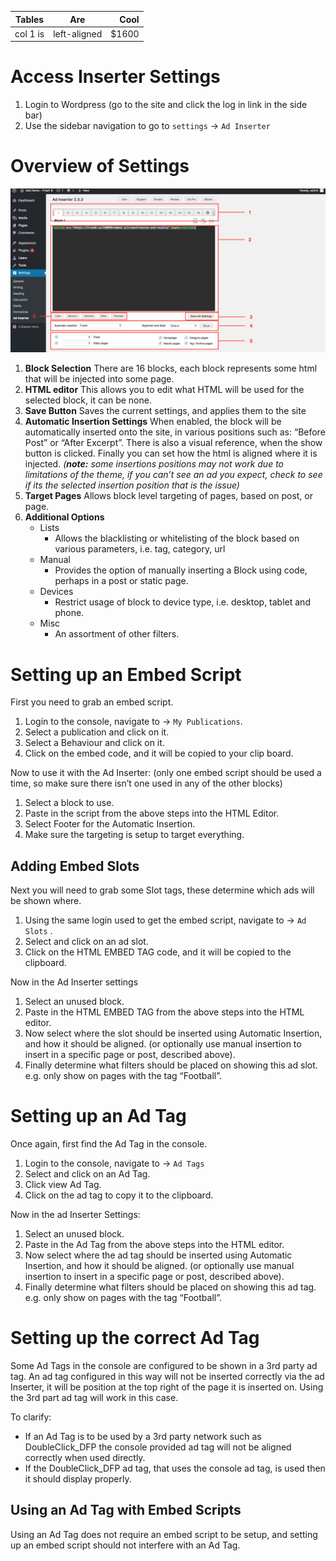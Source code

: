 <!-- TITLE: Ad Inserter - User Guide -->
<!-- SUBTITLE: How to use and set up the Ad Inserter for the demo site -->

| Tables   |      Are      |  Cool |
|----------|:-------------:|------:|
| col 1 is |  left-aligned | $1600 |
# Access Inserter Settings
1. Login to Wordpress (go to the site and click the log in link in the side bar)
2. Use the sidebar navigation to go to `settings` -> `Ad Inserter`

# Overview of Settings
![Ad Inserter Annotation](/uploads/ad-inserter-annotation.png "Ad Inserter Annotation")

1. **Block Selection**
There are 16 blocks, each block represents some html that will be injected into some page.
2. **HTML editor**
This allows you to edit what HTML will be used for the selected block, it can be none.
3. **Save Button**
Saves the current settings, and applies them to the site
4. **Automatic Insertion Settings**
When enabled, the block will be automatically inserted onto the site, in various positions such as: “Before Post” or “After Excerpt”. There is also a visual reference, when the show button is clicked.
Finally you can set how the html is aligned where it is injected.
*(**note:** some insertions positions may not work due to limitations of the theme, if you can’t see an ad you expect, check to see if its the selected insertion position that is the issue)*
5. **Target Pages**
Allows block level targeting of pages, based on post, or page.
6. **Additional Options**
	* Lists
		* Allows the blacklisting or whitelisting of the block based on various parameters, i.e. tag, category, url
	* Manual
		* Provides the option of manually inserting a Block using code, perhaps in a post or static page.
	* Devices
		* Restrict usage of block to device type, i.e. desktop, tablet and phone.
	* Misc
		* An assortment of other filters.

# Setting up an Embed Script
First you need to grab an embed script.
1. Login to the console, navigate to -> `My Publications`.
2. Select a publication and click on it.
3. Select a Behaviour and click on it.
4. Click on the embed code, and it will be copied to your clip board.

Now to use it with the Ad Inserter:
(only one embed script should be used a time, so make sure there isn’t one used in any of the other blocks)
1. Select a block to use.
2. Paste in the script from the above steps into the HTML Editor.
3. Select Footer for the Automatic Insertion.
4. Make sure the targeting is setup to target everything.

## Adding Embed Slots
Next you will need to grab some Slot tags, these determine which ads will be shown where.
1. Using the same login used to get the embed script, navigate to -> `Ad Slots` .
2. Select and click on an ad slot.
3. Click on the HTML EMBED TAG code, and it will be copied to the clipboard.

Now in the Ad Inserter settings
1. Select an unused block.
2. Paste in the HTML EMBED TAG from the above steps into the HTML editor.
3. Now select where the slot should be inserted using Automatic Insertion, and how it should be aligned.
(or optionally use manual insertion to insert in a specific page or post, described above).
4. Finally determine what filters should be placed on showing this ad slot. e.g. only show on pages with the tag “Football”.

# Setting up an Ad Tag
Once again, first find the Ad Tag in the console.
1. Login to the console, navigate to -> `Ad Tags`
2. Select and click on an Ad Tag.
3. Click view Ad Tag.
4. Click on the ad tag to copy it to the clipboard.

Now in the ad Inserter Settings:
1. Select an unused block.
2. Paste in the Ad Tag from the above steps into the HTML editor.
3. Now select where the ad tag should be inserted using Automatic Insertion, and how it should be aligned.
(or optionally use manual insertion to insert in a specific page or post, described above).
4. Finally determine what filters should be placed on showing this ad tag. e.g. only show on pages with the tag “Football”.

# Setting up the correct Ad Tag
Some Ad Tags in the console are configured to be shown in a 3rd party ad tag. An ad tag configured in this way will not be inserted correctly via the ad Inserter, it will be position at the top right of the page it is inserted on. Using the 3rd part ad tag will work in this case. 

To clarify:
* If an Ad Tag is to be used by a 3rd party network such as DoubleClick_DFP the console provided ad tag will not be aligned correctly when used directly.
* If the DoubleClick_DFP ad tag, that uses the console ad tag, is used then it should display properly.

## Using an Ad Tag with Embed Scripts
Using an Ad Tag does not require an embed script to be setup, and setting up an embed script should not interfere with an Ad Tag.

